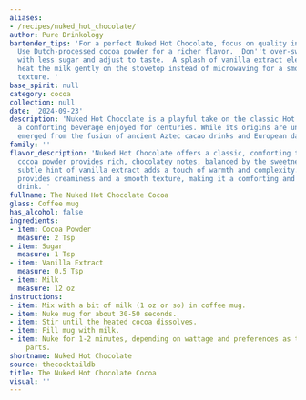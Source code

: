 ```yaml
---
aliases:
- /recipes/nuked_hot_chocolate/
author: Pure Drinkology
bartender_tips: 'For a perfect Nuked Hot Chocolate, focus on quality ingredients.
  Use Dutch-processed cocoa powder for a richer flavor.  Don''t over-sweeten, start
  with less sugar and adjust to taste.  A splash of vanilla extract elevates the flavor.  Finally,
  heat the milk gently on the stovetop instead of microwaving for a smoother, creamier
  texture. '
base_spirit: null
category: cocoa
collection: null
date: '2024-09-23'
description: 'Nuked Hot Chocolate is a playful take on the classic Hot Chocolate,
  a comforting beverage enjoyed for centuries. While its origins are unclear, it likely
  emerged from the fusion of ancient Aztec cacao drinks and European dairy traditions.  '
family: ''
flavor_description: 'Nuked Hot Chocolate offers a classic, comforting taste.  The
  cocoa powder provides rich, chocolatey notes, balanced by the sweetness of the sugar.  A
  subtle hint of vanilla extract adds a touch of warmth and complexity.  The milk
  provides creaminess and a smooth texture, making it a comforting and satisfying
  drink. '
fullname: The Nuked Hot Chocolate Cocoa
glass: Coffee mug
has_alcohol: false
ingredients:
- item: Cocoa Powder
  measure: 2 Tsp
- item: Sugar
  measure: 1 Tsp
- item: Vanilla Extract
  measure: 0.5 Tsp
- item: Milk
  measure: 12 oz
instructions:
- item: Mix with a bit of milk (1 oz or so) in coffee mug.
- item: Nuke mug for about 30-50 seconds.
- item: Stir until the heated cocoa dissolves.
- item: Fill mug with milk.
- item: Nuke for 1-2 minutes, depending on wattage and preferences as to burnt mouth
    parts.
shortname: Nuked Hot Chocolate
source: thecocktaildb
title: The Nuked Hot Chocolate Cocoa
visual: ''
---
```



